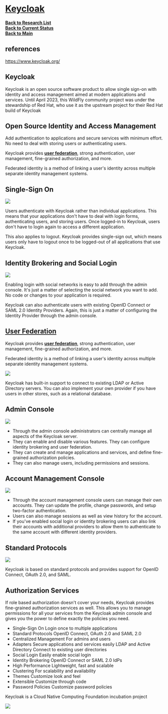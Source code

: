 # **[Keycloak](https://en.wikipedia.org/wiki/Keycloak)**

**[Back to Research List](../../research_list.md)**\
**[Back to Current Status](../../../development/status/weekly/current_status.md)**\
**[Back to Main](../../../README.md)**

## references

<https://www.keycloak.org/>

## Keycloak

Keycloak is an open source software product to allow single sign-on with identity and access management aimed at modern applications and services. Until April 2023, this WildFly community project was under the stewardship of Red Hat, who use it as the upstream project for their Red Hat build of Keycloak

## Open Source Identity and Access Management

Add authentication to applications and secure services with minimum effort.
No need to deal with storing users or authenticating users.

Keycloak provides **[user federation](https://www.okta.com/identity-101/what-is-federated-identity/)**, strong authentication, user management, fine-grained authorization, and more.

Federated identity is a method of linking a user's identity across multiple separate identity management systems.

## Single-Sign On

![](https://www.keycloak.org/resources/images/screen-login.png)

Users authenticate with Keycloak rather than individual applications. This means that your applications don't have to deal with login forms, authenticating users, and storing users. Once logged-in to Keycloak, users don't have to login again to access a different application.

This also applies to logout. Keycloak provides single-sign out, which means users only have to logout once to be logged-out of all applications that use Keycloak.

## Identity Brokering and Social Login

![](https://www.keycloak.org/resources/images/dia-identity-brokering.png)

Enabling login with social networks is easy to add through the admin console. It's just a matter of selecting the social network you want to add. No code or changes to your application is required.

Keycloak can also authenticate users with existing OpenID Connect or SAML 2.0 Identity Providers. Again, this is just a matter of configuring the Identity Provider through the admin console.

## **[User Federation](https://www.okta.com/identity-101/what-is-federated-identity/)**

Keycloak provides **[user federation](https://www.okta.com/identity-101/what-is-federated-identity/)**, strong authentication, user management, fine-grained authorization, and more.

Federated identity is a method of linking a user's identity across multiple separate identity management systems.

![](https://www.keycloak.org/resources/images/dia-user-fed.png)

Keycloak has built-in support to connect to existing LDAP or Active Directory servers. You can also implement your own provider if you have users in other stores, such as a relational database.

## Admin Console

![](https://www.keycloak.org/resources/images/screen-admin.png)

- Through the admin console administrators can centrally manage all aspects of the Keycloak server.
- They can enable and disable various features. They can configure identity brokering and user federation.
- They can create and manage applications and services, and define fine-grained authorization policies.
- They can also manage users, including permissions and sessions.

## Account Management Console

![](https://www.keycloak.org/resources/images/screen-account.png)

- Through the account management console users can manage their own accounts. They can update the profile, change passwords, and setup two-factor authentication.
- Users can also manage sessions as well as view history for the account.
- If you've enabled social login or identity brokering users can also link their accounts with additional providers to allow them to authenticate to the same account with different identity providers.

## Standard Protocols

![](https://www.keycloak.org/resources/images/dia-protocols.png)

Keycloak is based on standard protocols and provides support for OpenID Connect, OAuth 2.0, and SAML.

## Authorization Services

If role based authorization doesn't cover your needs, Keycloak provides fine-grained authorization services as well. This allows you to manage permissions for all your services from the Keycloak admin console and gives you the power to define exactly the policies you need.

- Single-Sign On
Login once to multiple applications
- Standard Protocols
OpenID Connect, OAuth 2.0 and SAML 2.0
- Centralized Management
For admins and users
- Adapters
Secure applications and services easily
 LDAP and Active Directory
Connect to existing user directories
- Social Login
Easily enable social login
- Identity Brokering
OpenID Connect or SAML 2.0 IdPs
- High Performance
Lightweight, fast and scalable
- Clustering
For scalability and availability
- Themes
Customize look and feel
- Extensible
Customize through code
- Password Policies
Customize password policies

Keycloak is a Cloud Native Computing Foundation incubation project

![](https://www.keycloak.org/resources/images/cncf_logo.png)
